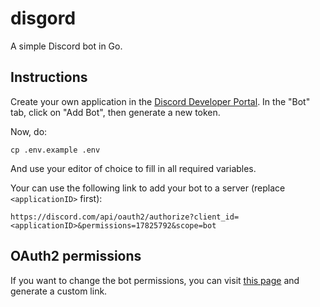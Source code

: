 # disgord
A simple Discord bot in Go. 

## Instructions
Create your own application in the [Discord Developer Portal](https://discord.com/developers/applications).
In the "Bot" tab, click on "Add Bot", then generate a new token.

Now, do:
```
cp .env.example .env
```

And use your editor of choice to fill in all required variables.



Your can use the following link to add your bot to a server (replace `<applicationID>` first):
```
https://discord.com/api/oauth2/authorize?client_id=<applicationID>&permissions=17825792&scope=bot
```

## OAuth2 permissions
If you want to change the bot permissions, you can visit [this page](https://discordapi.com/permissions.html#17825792) and generate a custom link.
